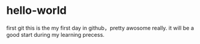# hello-world
first git
this is the my first day in github，pretty awosome really.
it will be a good start during my learning precess.
